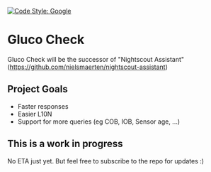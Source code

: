 [![Code Style: Google](https://img.shields.io/badge/code%20style-google-blueviolet.svg)](https://github.com/google/gts)

# Gluco Check

Gluco Check will be the successor of "Nightscout Assistant" (https://github.com/nielsmaerten/nightscout-assistant)

## Project Goals

- Faster responses
- Easier L10N
- Support for more queries (eg COB, IOB, Sensor age, ...)

## This is a work in progress

No ETA just yet. But feel free to subscribe to the repo for updates :)
